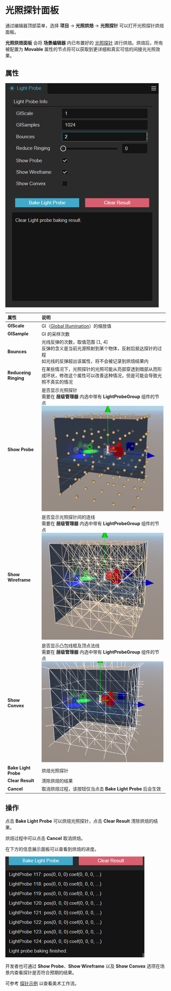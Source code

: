 # 光照探针面板

通过编辑器顶部菜单，选择 **项目** -> **光照烘焙** -> **光照探针** 可以打开光照探针烘焙面板。

**光照烘焙面板** 会将 **场景编辑器** 内已布置好的 [光照探针](light-probe.md) 进行烘焙。烘焙后，所有被配置为 **Movable** 属性的节点将可以获取到更详细和真实可信的间接光光照效果。

## 属性

![light-probe-panel](light-probe-panel/bake-panel.png)

| 属性 | 说明 |
| :-- | :-- |
| **GIScale** | GI（[Global Illumination](https://en.wikipedia.org/wiki/Global_illumination)）的缩放值 |
| **GISample** | GI 的采样次数 |
| **Bounces** | 光线反弹的次数，取值范围 [1, 4] <br> 反弹的含义是当前光源照射到某个物体，反射后抵达探针的过程 <br> 如光线的反弹超出该属性，将不会被记录到烘焙结果内 <br> |
| **Reduceing Ringing** | 在某些情况下，光照探针的光照可能从亮部穿透到暗部从而形成环状，修改这个属性可以改善这种情况，但是可能会导致光照不真实的情况 |
| **Show Probe** | 是否显示光照探针 <br> 需要在 **层级管理器** 内选中带有 **LightProbeGroup** 组件的节点 <br> ![probe](light-probe-panel/probe.png) |
| **Show Wireframe** | 是否显示光照探针间的连线 <br> 需要在 **层级管理器** 内选中带有 **LightProbeGroup** 组件的节点 <br> ![wireframe](light-probe-panel/wireframe.png) |
| **Show Convex** | 是否显示凸包线框及顶点法线 <br> 需要在 **层级管理器** 内选中带有 **LightProbeGroup** 组件的节点 <br> ![convex](light-probe-panel/convex.png)|
| **Bake Light Probe** | 烘焙光照探针 |
| **Clear Result** | 清除烘焙的结果 |
| **Cancel** | 取消烘焙过程，该按钮仅当点击 **Bake Light Probe** 后会生效 |

## 操作

点击 **Bake Light Probe** 可以烘焙光照探针，点击 **Clear Result** 清除烘焙的结果。

烘焙过程中可以点击 **Cancel** 取消烘焙。

在下方的信息展示面板可以查看到烘焙的进度。

![info](light-probe-panel/info.png)

开发者也可通过 **Show Probe**、**Show Wireframe** 以及 **Show Convex** 选项在场景内查看探针是否符合预期的结果。

可参考 [探针示例](light-probe-sample.md) 以查看美术工作流。
